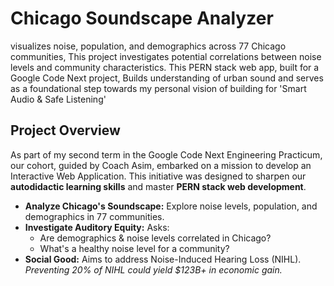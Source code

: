 # Chicago Soundscape Analyzer

visualizes noise, population, and demographics across 77 Chicago communities, This project investigates potential correlations between noise levels and community characteristics. This PERN stack web app, built for a Google Code Next project, Builds understanding of urban sound and serves as a foundational step towards my personal vision of building for 'Smart Audio & Safe Listening'

## Project Overview

As part of my second term in the Google Code Next Engineering Practicum, our cohort, guided by Coach Asim, embarked on a mission to develop an Interactive Web Application. This initiative was designed to sharpen our **autodidactic learning skills** and master **PERN stack web development**.

*   **Analyze Chicago's Soundscape:** Explore noise levels, population, and demographics in 77 communities.
*   **Investigate Auditory Equity:** Asks:
    *   Are demographics & noise levels correlated in Chicago?
    *   What's a healthy noise level for a community?
*   **Social Good:** Aims to address Noise-Induced Hearing Loss (NIHL). *Preventing 20% of NIHL could yield $123B+ in economic gain.*

